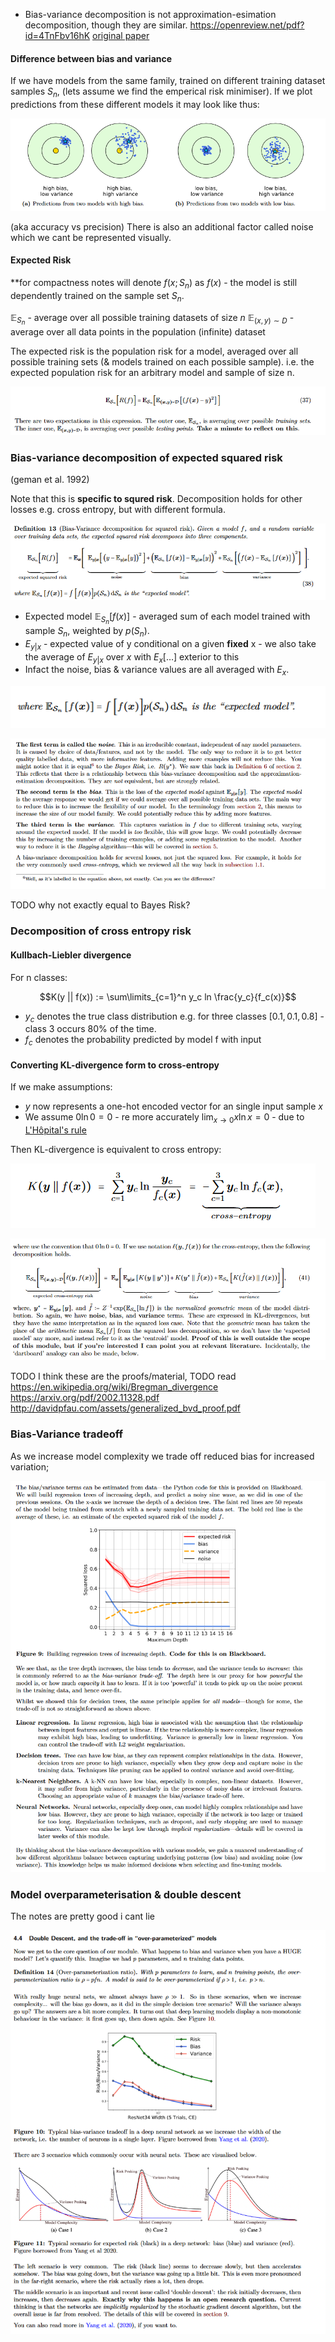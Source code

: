 - Bias-variance decomposition is not approximation-esimation decomposition, though they are similar. https://openreview.net/pdf?id=4TnFbv16hK
[original paper](https://www.dam.brown.edu/people/documents/bias-variance.pdf)
#### Difference between bias and variance

If we have models from the same family, trained on different training dataset samples $S_n$, (lets assume we find the emperical risk minimiser). If we plot predictions from these different models
it may look like thus:


![](misc/Pasted%20image%2020240404201156.png)

(aka accuracy vs precision)
There is also an additional factor called noise which we cant be represented visually.


#### Expected Risk

**for compactness notes will denote $f(x;S_n)$ as $f(x)$ - the model is still dependently trained on the sample set $S_n$. 

$\mathbb{E}_{S_n}$ - average over all possible training datasets of size $n$
$\mathbb{E}_{(x,y)\sim D}$ - average over all data points in the population (infinite) dataset

The expected risk is the population risk for a model, averaged over all possible training sets (& models trained on each possible sample).
i.e. the expected population risk for an arbitrary model and sample of size n.

![](misc/Pasted%20image%2020240404215333.png)

### Bias-variance decomposition of expected squared risk
(geman et al. 1992)

Note that this is **specific to squred risk**. Decomposition holds for other losses e.g. cross entropy, but with different formula.

![](misc/Pasted%20image%2020240404215714.png)

- Expected model $\mathbb{E}_{S_n}[f(x)]$ - averaged sum of each model trained with sample $S_n$, weighted by $p(S_n)$.
- $E_{y|x}$ - expected value of y conditional on a given **fixed** x - we also take the average of $E_{y|x}$ over $x$ with $E_x[\dots]$ exterior to this
- Infact the noise, bias & variance values are all averaged with $E_x$.

![](misc/Pasted%20image%2020240404221039.png)

![](misc/Pasted%20image%2020240404221400.png)

TODO why not exactly equal to Bayes Risk?

### Decomposition of cross entropy risk

#### Kullbach-Liebler divergence

For n classes: 

$$K(y || f(x)) := \sum\limits_{c=1}^n y_c ln \frac{y_c}{f_c(x)}$$

- $y_c$ denotes the true class distribution e.g. for three classes $[0.1,0.1,0.8]$ - class 3 occurs 80% of the time.
- $f_c$ denotes the probability predicted by model f with input 

#### Converting KL-divergence form to cross-entropy

If we make assumptions:
-  $y$ now represents a one-hot encoded vector for an single input sample $x$
- We assume $0 \ln 0 = 0$ - re more accurately $\lim_{x\rightarrow 0} x \ln x = 0$ - due to [L'Hôpital's rule](https://en.wikipedia.org/wiki/L%27H%C3%B4pital%27s_rule)

Then KL-divergence is equivalent to cross entropy:

![](misc/Pasted%20image%2020240404235622.png)

![](misc/Pasted%20image%2020240404235731.png)

TODO I think these are the proofs/material, TODO read
https://en.wikipedia.org/wiki/Bregman_divergence
https://arxiv.org/pdf/2002.11328.pdf
http://davidpfau.com/assets/generalized_bvd_proof.pdf

### Bias-Variance tradeoff

As we increase model complexity we trade off reduced bias for increased variation;

![](misc/Pasted%20image%2020240405001301.png)

### Model overparameterisation & double descent
The notes are pretty good i cant lie

![](misc/Pasted%20image%2020240405001547.png)
